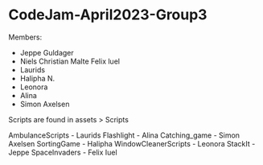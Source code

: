 # CodeJam-April2023-Group3

Members:
- Jeppe Guldager
- Niels Christian Malte Felix luel
- Laurids 
- Halipha N.
- Leonora
- Alina
- Simon Axelsen

Scripts are found in assets > Scripts

AmbulanceScripts - Laurids
Flashlight - Alina 
Catching_game - Simon Axelsen
SortingGame - Halipha
WindowCleanerScripts - Leonora
StackIt - Jeppe
SpaceInvaders - Felix Iuel